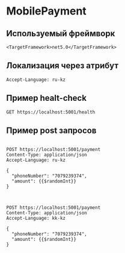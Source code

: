 # MobilePayment


## Используемый фреймворк

```csproj
<TargetFramework>net5.0</TargetFramework>
```

## Локализация через атрибут

```http
Accept-Language: ru-kz
```

## Пример healt-check

```http
GET https://localhost:5001/health
```

## Пример post запросов

```http

POST https://localhost:5001/payment
Content-Type: application/json
Accept-Language: ru-kz

{
  "phoneNumber": "7079239374",
  "amount": {{$randomInt}}
}



POST https://localhost:5001/payment
Content-Type: application/json
Accept-Language: kk-kz

{
  "phoneNumber": "7079239374",
  "amount": {{$randomInt}}
}


```


